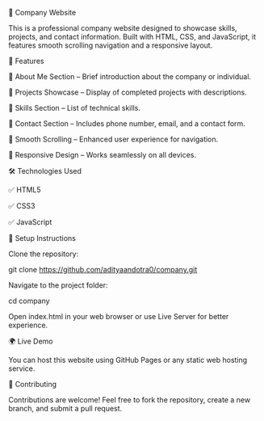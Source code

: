 📌 Company Website

This is a professional company website designed to showcase skills, projects, and contact information. Built with HTML, CSS, and JavaScript, it features smooth scrolling navigation and a responsive layout.

🚀 Features

🔹 About Me Section – Brief introduction about the company or individual.

🔹 Projects Showcase – Display of completed projects with descriptions.

🔹 Skills Section – List of technical skills.

🔹 Contact Section – Includes phone number, email, and a contact form.

🔹 Smooth Scrolling – Enhanced user experience for navigation.

🔹 Responsive Design – Works seamlessly on all devices.

🛠 Technologies Used

✅ HTML5

✅ CSS3

✅ JavaScript

📂 Setup Instructions

Clone the repository:

git clone https://github.com/adityaandotra0/company.git

Navigate to the project folder:

cd company

Open index.html in your web browser or use Live Server for better experience.

🌍 Live Demo

You can host this website using GitHub Pages or any static web hosting service.

🤝 Contributing

Contributions are welcome! Feel free to fork the repository, create a new branch, and submit a pull request.
